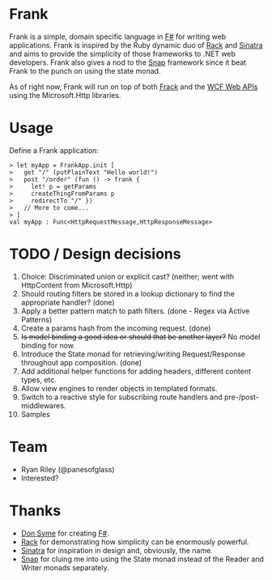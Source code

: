 Frank
============
Frank is a simple, domain specific language in [F#](http://fsharp.net/) for writing web applications. Frank is inspired by the Ruby dynamic duo of [Rack](http://rack.rubyforge.org/) and [Sinatra](http://www.sinatrarb.com/) and aims to provide the simplicity of those frameworks to .NET web developers. Frank also gives a nod to the [Snap](http://snapframework.com/) framework since it beat Frank to the punch on using the state monad.

As of right now, Frank will run on top of both [Frack](http://github.com/panesofglass/frack) and the [WCF Web APIs](http://wcf.codeplex.com/) using the Microsoft.Http libraries.

Usage
============

Define a Frank application:

    > let myApp = FrankApp.init [
    >   get "/" (putPlainText "Hello world!")
    >   post "/order" (fun () -> frank {
    >     let! p = getParams
    >     createThingFromParams p
    >     redirectTo "/" })
    >   // More to come...
    > ]
    val myApp : Func<HttpRequestMessage,HttpResponseMessage>

TODO / Design decisions
============
1. Choice: Discriminated union or explicit cast? (neither; went with HttpContent from Microsoft.Http)
1. Should routing filters be stored in a lookup dictionary to find the appropriate handler? (done)
1. Apply a better pattern match to path filters. (done - Regex via Active Patterns)
1. Create a params hash from the incoming request. (done)
1. <del>Is model binding a good idea or should that be another layer?</del> No model binding for now.
1. Introduce the State monad for retrieving/writing Request/Response throughout app composition. (done)
1. Add additional helper functions for adding headers, different content types, etc.
1. Allow view engines to render objects in templated formats.
1. Switch to a reactive style for subscribing route handlers and pre-/post-middlewares.
1. Samples

Team
============
* Ryan Riley (@panesofglass)
* Interested?

Thanks
============
* [Don Syme](http://blogs.msdn.com/b/dsyme/) for creating [F#](http://fsharp.net/).
* [Rack](http://rack.rubyforge.org/) for demonstrating how simplicity can be enormously powerful.
* [Sinatra](http://www.sinatrarb.com/) for inspiration in design and, obviously, the name.
* [Snap](http://snapframework.com/) for cluing me into using the State monad instead of the Reader and Writer monads separately.
